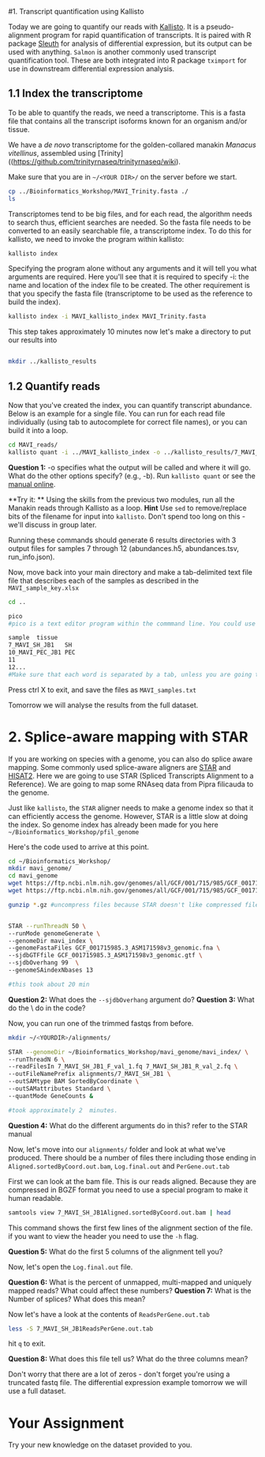 #1. Transcript quantification using Kallisto

Today we are going to quantify our reads with [Kallisto](https://pachterlab.github.io/kallisto/about).
It is a pseudo-alignment program for rapid quantification of transcripts. It is paired with R package [Sleuth](https://pachterlab.github.io/sleuth/about) for analysis of differential expression, but its output can be used with anything.
```Salmon``` is another commonly used transcript quantification tool. These are both integrated into R package ```tximport``` for use in downstream differential expression analysis. 

## 1.1 Index the transcriptome

To be able to quantify the reads, we need a transcriptome. This is a fasta file that contains all the transcript isoforms known for an organism and/or tissue.

We have a *de novo* transcriptome for the golden-collared manakin *Manacus vitellinus*, assembled using [Trinity]((https://github.com/trinityrnaseq/trinityrnaseq/wiki).

Make sure that you are in ```~/<YOUR DIR>/``` on the server before we start. 

```bash
cp ../Bioinformatics_Workshop/MAVI_Trinity.fasta ./
ls

```


Transcriptomes tend to be big files, and for each read, the algorithm needs to search thus, efficient searches are needed. So the fasta file needs to be converted to an easily searchable file, a transcriptome index. 
To do this for kallisto, we need to invoke the program within kallisto:

```bash
kallisto index
```
Specifying the program alone without any arguments and it will tell you what arguments are required. Here you'll see that it is required to specify -i: the name and location of the index file to be created. 
The other requirement is that you specify the fasta file (transcriptome to be used as the reference to build the index).

```bash
kallisto index -i MAVI_kallisto_index MAVI_Trinity.fasta 
```
This step takes approximately 10 minutes
now let's make a directory to put our results into

```bash

mkdir ../kallisto_results
```

## 1.2 Quantify reads

Now that you've created the index, you can quantify transcript abundance.
Below is an example for a single file. You can run for each read file individually (using tab to autocomplete for correct file names), or you can build it into a loop. 


```bash
cd MAVI_reads/
kallisto quant -i ../MAVI_kallisto_index -o ../kallisto_results/7_MAVI_SH_JB1 -b 30 --rf-stranded  ./7_MAVI_SH_JB1_F_trimmed.fq ./7_MAVI_SH_JB1_R_trimmed.fq
```
**Question 1:**  -o specifies what the output will be called and where it will go. What do the other options specify? (e.g., -b). Run ```kallisto quant``` or see the [manual online](https://pachterlab.github.io/kallisto/manual). 


**Try it: ** Using the skills from the previous two modules, run all the Manakin reads through Kallisto as a loop. **Hint** Use ```sed``` to remove/replace bits of the filename for input into ```kallisto```. Don't spend too long on this - we'll discuss in group later. 


Running these commands should generate 6 results directories with 3 output files for samples 7 through 12 (abundances.h5,  abundances.tsv, run_info.json).

Now, move back into your main directory and make a tab-delimited text file file that describes each of the samples as described in the ```MAVI_sample_key.xlsx```

```bash
cd ..

pico
#pico is a text editor program within the commmand line. You could use another like vi.

sample	tissue
7_MAVI_SH_JB1	SH
10_MAVI_PEC_JB1	PEC
11
12...
#Make sure that each word is separated by a tab, unless you are going to a new line
```

Press ctrl X to exit, and save the files as ```MAVI_samples.txt```

Tomorrow we will analyse the results from the full dataset.

# 2. Splice-aware mapping with STAR

If you are working on species with a genome, you can also do splice aware mapping.
Some commonly used splice-aware aligners are [STAR](https://github.com/alexdobin/STAR) and [HISAT2](http://daehwankimlab.github.io/hisat2/about/).
Here we are going to use STAR (Spliced Transcripts Alignment to a Reference).
We are going to map some RNAseq data from Pipra filicauda to the genome.


Just like ```kallisto```, the ```STAR``` aligner needs to make a genome index so that it can efficiently access the genome. 
However, STAR is a little slow at doing the index. So genome index has already been made for you here ```~/Bioinformatics_Workshop/pfil_genome```

Here's the code used to arrive at this point. 

```bash
cd ~/Bioinformatics_Workshop/
mkdir mavi_genome/
cd mavi_genome
wget https://ftp.ncbi.nlm.nih.gov/genomes/all/GCF/001/715/985/GCF_001715985.3_ASM171598v3/GCF_001715985.3_ASM171598v3_genomic.fna.gz
wget https://ftp.ncbi.nlm.nih.gov/genomes/all/GCF/001/715/985/GCF_001715985.3_ASM171598v3/GCF_001715985.3_ASM171598v3_genomic.gtf.gz

gunzip *.gz #uncompress files because STAR doesn't like compressed files. 


STAR --runThreadN 50 \
--runMode genomeGenerate \
--genomeDir mavi_index \
--genomeFastaFiles GCF_001715985.3_ASM171598v3_genomic.fna \
--sjdbGTFfile GCF_001715985.3_ASM171598v3_genomic.gtf \
--sjdbOverhang 99  \
--genomeSAindexNbases 13 

#this took about 20 min
```

**Question 2:** What does the ```--sjdbOverhang``` argument do?
**Question 3:** What do the \ do in the code?

Now, you can run one of the trimmed fastqs from before.

```bash
mkdir ~/<YOURDIR>/alignments/

STAR --genomeDir ~/Bioinformatics_Workshop/mavi_genome/mavi_index/ \
--runThreadN 6 \
--readFilesIn 7_MAVI_SH_JB1_F_val_1.fq 7_MAVI_SH_JB1_R_val_2.fq \
--outFileNamePrefix alignments/7_MAVI_SH_JB1 \
--outSAMtype BAM SortedByCoordinate \
--outSAMattributes Standard \
--quantMode GeneCounts &

#took approximately 2  minutes. 
```

**Question 4:** What do the different arguments do in this? refer to the STAR manual


Now, let's move into our ```alignments/``` folder and look at what we've produced. There should be a number of files there including those ending in ```Aligned.sortedByCoord.out.bam```, ```Log.final.out``` and ```PerGene.out.tab```

First we can look at the bam file. This is our reads aligned. Because they are compressed in BGZF format you need to use a special program to make it human readable. 


```bash
samtools view 7_MAVI_SH_JB1Aligned.sortedByCoord.out.bam | head
```
This command shows the first few lines of the alignment section of the file. if you want to view the header you need to use the ```-h``` flag.

**Question 5:** What do the first 5 columns of the alignment tell you?

Now, let's open the ```Log.final.out``` file. 

**Question 6:** What is the percent of unmapped, multi-mapped and uniquely mapped reads? What could affect these numbers?
**Question 7:** What is the Number of splices? What does this mean?

Now let's have a look at the contents of  ```ReadsPerGene.out.tab```

```bash
less -S 7_MAVI_SH_JB1ReadsPerGene.out.tab
```

hit ```q``` to exit.

**Question 8:** What does this file tell us? What do the three columns mean?

Don't worry that there are a lot of zeros - don't forget you're using a truncated fastq file. The differential expression example tomorrow we will use a full dataset. 

# Your Assignment

Try your new knowledge on the dataset provided to you.


